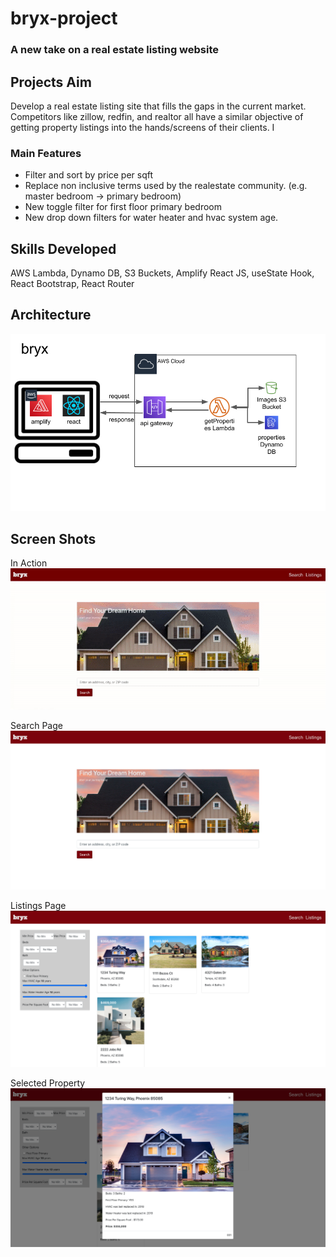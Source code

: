 # bryx-project

### A new take on a real estate listing website

## Projects Aim

Develop a real estate listing site that fills the gaps in the current market. Competitors like zillow, redfin, and realtor all have a similar objective of getting property listings into the hands/screens of their clients. I

### Main Features

- Filter and sort by price per sqft
- Replace non inclusive terms used by the realestate community. (e.g. master bedroom -> primary bedroom)
- New toggle filter for first floor primary bedroom
- New drop down filters for water heater and hvac system age.

## Skills Developed

AWS Lambda, Dynamo DB, S3 Buckets, Amplify React JS, useState Hook, React Bootstrap, React Router

## Architecture

![High Level](/readme-assets/bryx-architecture.png)

## Screen Shots

In Action
![Demo-Gif](/readme-assets/bryx-demo.gif)

Search Page
![Search page](/readme-assets/bryx-search-page.png)

Listings Page
![Listings page](/readme-assets/bryx-listings-page.png)

Selected Property
![Selected Property](/readme-assets/bryx-selected-property.png)
